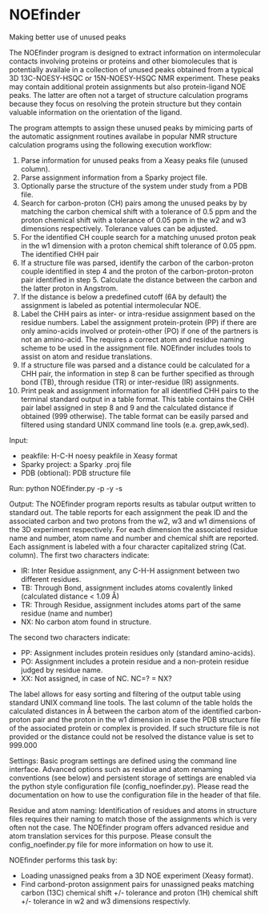 # NOEfinder

Making better use of unused peaks

The NOEfinder program is designed to extract information on intermolecular
contacts involving proteins or proteins and other biomolecules that is 
potentially availale in a collection of unused peaks obtained from a typical
3D 13C-NOESY-HSQC or 15N-NOESY-HSQC NMR experiment.
These peaks may contain additional protein assignments but also 
protein-ligand NOE peaks. The latter are often not a target of structure 
calculation programs because they focus on resolving the protein structure 
but they contain valuable information on the orientation of the ligand.

The program attempts to assign these unused peaks by mimicing parts of the
automatic assignment routines availabe in popular NMR structure calculation
programs using the following execution workflow:

1.  Parse information for unused peaks from a Xeasy peaks file (unused column).
2.  Parse assignment information from a Sparky project file.
3.  Optionally parse the structure of the system under study from a PDB file.
4.  Search for carbon-proton (CH) pairs among the unused peaks by by matching the
    carbon chemical shift with a tolerance of 0.5 ppm and the proton chemical
    shift with a tolerance of 0.05 ppm in the w2 and w3 dimensions respectively.
    Tolerance values can be adjusted.
5.  For the identified CH couple search for a matching unused proton peak in the
    w1 dimension with a proton chemical shift tolerance of 0.05 ppm.
    The identified CHH pair 
6.  If a structure file was parsed, identify the carbon of the carbon-proton
    couple identified in step 4 and the proton of the carbon-proton-proton pair
    identified in step 5. Calculate the distance between the carbon and the
    latter proton in Angstrom.
7.  If the distance is below a predefined cutoff (6A by default) the assignment
    is labeled as potential intermolecular NOE.
8.  Label the CHH pairs as inter- or intra-residue assignment based on the 
    residue numbers. Label the assignment protein-protein (PP) if there are only
    amino-acids involved or protein-other (PO) if one of the partners is not 
    an amino-acid. The requires a correct atom and residue naming scheme to be
    used in the assignment file. NOEfinder includes tools to assist on atom and
    residue translations.
9.  If a structure file was parsed and a distance could be calculated for a CHH
    pair, the information in step 8 can be further specified as through bond (TB),
    through residue (TR) or inter-residue (IR) assignments.
10. Print peak and assignment information for all identified CHH pairs to the 
    terminal standard output in a table format. This table contains the CHH pair
    label assigned in step 8 and 9 and the calculated distance if obtained (999
    otherwise). The table format can be easily parsed and filtered using standard
    UNIX command line tools (e.a. grep,awk,sed).

Input:

- peakfile: H-C-H noesy peakfile in Xeasy format
- Sparky project: a Sparky .proj file
- PDB (obtional): PDB structure file

Run:
python NOEfinder.py -p <peakfile> -y <Sparky project> -s <PDB file>

Output:
The NOEfinder program reports results as tabular output written to standard out.
The table reports for each assignment the peak ID and the associated carbon and
two protons from the w2, w3 and w1 dimensions of the 3D experiment respectively.
For each dimension the associated residue name and number, atom name and number
and chemical shift are reported. Each assignment is labeled with a four
character capitalized string (Cat. column). The first two characters indicate:

- IR: Inter Residue assignment, any C-H-H assignment between two different
      residues.
- TB: Through Bond, assignment includes atoms covalently linked (calculated 
      distance < 1.09 Å)
- TR: Through Residue, assignment includes atoms part of the same residue 
      (name and number)
- NX: No carbon atom found in structure.

The second two characters indicate:

- PP: Assignment includes protein residues only (standard amino-acids).
- PO: Assignment includes a protein residue and a non-protein residue judged by
      residue name.
- XX: Not assigned, in case of NC. NC=? = NX?

The label allows for easy sorting and filtering of the output table using
standard UNIX command line tools. The last column of the table holds the
calculated distances in Å between the carbon atom of the identified 
carbon-proton pair and the proton in the w1 dimension in case the PDB structure
file of the associated protein or complex is provided. If such structure file
is not provided or the distance could not be resolved the distance value is 
set to 999.000

Settings:
Basic program settings are defined using the command line interface. 
Advanced options such as residue and atom renaming conventions (see below) and
persistent storage of settings are enabled via the python style configuration
file (config_noefinder.py). Please read the documentation on how to use the
configuration file in the header of that file.

Residue and atom naming:
Identification of residues and atoms in structure files requires their naming
to match those of the assignments which is very often not the case. 
The NOEfinder program offers advanced residue and atom translation services for
this purpose. Please consult the config_noefinder.py file for more information
on how to use it.

NOEfinder performs this task by:
* Loading unassigned peaks from a 3D NOE experiment (Xeasy format).
* Find carbond-proton assignment pairs for unassigned peaks
  matching carbon (13C) chemical shift +/- tolerance and proton (1H)
  chemical shift +/- tolerance in w2 and w3 dimensions respectivly.